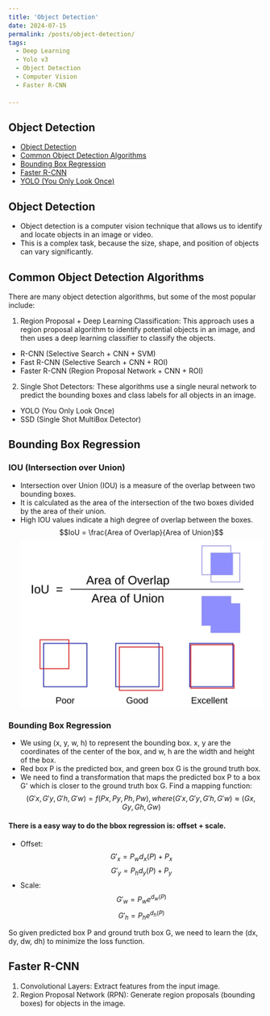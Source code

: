 ```yaml
---
title: 'Object Detection'
date: 2024-07-15
permalink: /posts/object-detection/
tags:
  - Deep Learning
  - Yolo v3
  - Object Detection
  - Computer Vision
  - Faster R-CNN

---
```


## Object Detection

- [Object Detection](#object-detection)
- [Common Object Detection Algorithms](#common-object-detection-algorithms)
- [Bounding Box Regression](#bounding-box-regression)
- [Faster R-CNN](#faster-r-cnn)
- [YOLO (You Only Look Once)](#yolo-you-only-look-once)

## Object Detection
* Object detection is a computer vision technique that allows us to identify and locate objects in an image or video.
* This is a complex task, because the size, shape, and position of objects can vary significantly.

## Common Object Detection Algorithms
There are many object detection algorithms, but some of the most popular include:
1. Region Proposal + Deep Learning Classification: This approach uses a region proposal algorithm to identify potential objects in an image, and then uses a deep learning classifier to classify the objects.
  * R-CNN (Selective Search + CNN + SVM)
  * Fast R-CNN (Selective Search + CNN + ROI)
  * Faster R-CNN (Region Proposal Network + CNN + ROI)
2. Single Shot Detectors: These algorithms use a single neural network to predict the bounding boxes and class labels for all objects in an image.
  * YOLO (You Only Look Once)
  * SSD (Single Shot MultiBox Detector)

## Bounding Box Regression

### IOU (Intersection over Union)
* Intersection over Union (IOU) is a measure of the overlap between two bounding boxes.
* It is calculated as the area of the intersection of the two boxes divided by the area of their union.
* High IOU values indicate a high degree of overlap between the boxes.
$$IoU = \frac{Area of Overlap}{Area of Union}$$
![IOU](/images/ob_dete/iou.png)

### Bounding Box Regression
* We using (x, y, w, h) to represent the bounding box. x, y are the coordinates of the center of the box, and w, h are the width and height of the box.
* Red box P is the predicted box, and green box G is the ground truth box.
* We need to find a transformation that maps the predicted box P to a box G' which is closer to the ground truth box G.
Find a mapping function: $$(G'x, G'y, G'h, G'w) = f(Px, Py, Ph, Pw), where (G'x, G'y, G'h, G'w) \approx (Gx, Gy, Gh, Gw)$$

#### There is a easy way to do the bbox regression is: offset + scale.
* Offset:
$$G'_x = P_{w}d_x(P)+P_x$$
$$G'_y = P_{h}d_y(P)+P_y$$
* Scale:
$$G'_w = P_{w}e^{d_w(P)}$$
$$G'_h = P_{h}e^{d_h(P)}$$

So given predicted box P and ground truth box G, we need to learn the (dx, dy, dw, dh) to minimize the loss function.

## Faster R-CNN
1. Convolutional Layers: Extract features from the input image.
2. Region Proposal Network (RPN): Generate region proposals (bounding boxes) for objects in the image.